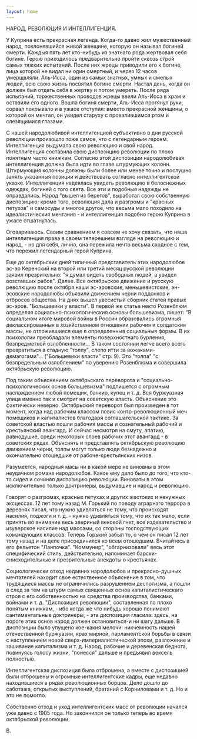 ```yaml
---
layout: home
---
```


НАРОД, РЕВОЛЮЦИЯ И ИНТЕЛЛИГЕНЦИЯ.

У Куприна есть прекрасная легенда. Когда-то давно жил мужественный народ, поклонявшийся живой женщине, которую он 
называл богиней смерти. Каждыя пять лет кто-нибудь из знатнаго рода жертвовал себя богине. Герою приходилось
предварительно пройти сквозь строй самых тяжких испытаний. После них жрецы приводили его к богине, лица которой не
видал ни один смертный, и через 12 часов умерщвляли. Аль-Исса, один из самых знатных, умных
и смелых людей, всю свою жизнь посвятил богине смерти. Настал день, когда он должен был отдать себя в жертву и потом умереть.
После ряда испытаний, торжественных проводов жрецы ввели Аль-Исса в храм и оставили его одного. Вошла богиня смерти,
Аль-Исса протянул руки, сорвал покрывало и в ужасе отступил: вместо прекрасной женщины, о которой он мечтал, он увидел
старуху с провалившимся ртом и слезящимися глазами.

С нашей народолюбивой интеллигенцией субъективно в дни русской революции произошло тоже самое, что с легендарным героем.
Интеллигенция выдумала свою революцию и свой народ. Интеллигенция составила свою диспозицию революции по плохо понятным
часто книжкам. Согласно этой диспозиции народолюбивая интеллигенция должна была идти во главе штурмующих колонн.
Штурмующия колонны должны были более или менее точно и послушно занять указанныя позиции и действовать согласно
интеллигентской указке. Интеллигенция надеялась увидеть революцию в белоснежных одеждах, богиней с того света.
Все эти и подобныя надежды не оправдались. Народ "вышел из берегов", выработал свою собственную диспозицию; кроме того,
революция дала и разгромы и "красных петухов" и самосуды и многое другое, что весьма мало походило на идеалистическия
мечтания - и интеллигенция подобно герою Куприна в ужасе отшатнулась.

Оговариваюсь. Своим сравнением я совсем не хочу сказать, что наша интеллигенция права в своем теперешнем взгляде на
революцию и народ, - но для себя, лично, она пережила нечто весьма сходное с тем, что пережил легендарный герой Куприна. 

Еще до октябрьских дней типичный представитель этих народолюбов эс-эр Керенский на второй или третий месяц русской
революции заявил презрительно: "я думал видеть свободных людей, а увидел возставших рабов". Далее. Все октябрьское
движение и русскую революцию после октября наши эс-эровские, меньшевистские, эн-эсовские народолюбы объявили движением
черни поддонков и отбросов общества. На днях вышел увесистый сборник статей правых эс-эров. "Большевики у власти".
В первой же статье некто Розенблюм определяя социально-психологическия основы большевизма, пишет: "В социальном итоге
мировой войны в России образовались огромныя деклассированныя в хозяйственном отношении рабочия и солдатския массы, не
отложившиеся еще в определенныя социальныя формы. В их психологии преобладали элементы поверхностнаго бурления,
безпредметной озлобленности... В таком состоянии легче всего всего превратиться в стадную "толпу", слепо итти за
вожаками-демагогами"... ("Большевики власти" стр. 9). Это "толпа" "с безпредельным озлоблением" по уверению Розенблюма
и совершила октябрьскую революцию.

Под таким объяснением октябрьскаго переворота и "социально-психологических основ большевизма" подпишется с огромным
наслаждением любой помещик, банкир, купец и т. д. Вся буржуазная улица именно так и смотрит на советскую власть.
Объяснение это фактически неверно. Октябрьский переворот был произведен в тот момент, когда над рабочим классом повис
контр-революционный меч помещиков и капиталистов благодаря соглашательской тактике. За советской властью пошли рабочия
массы и сознательный рабочий и крестьянский авангард. И сейчас несмотря на смуту, апатию, равнодушие, среди некоторых
слоев рабочих этот авангард - в советских рядах. Объяснять и представлять октябрьскую революцию движением черни, толпы
могут только люди безнадежно и окончательно отошедшие от рабоче-крестьянских низов.

Разумеется, народныя масы ни в какой мере не виновны в этом неудачном романе народолюбов. Какое ему дело было до того,
что кто-то сидел и сочинял диспозицию революции. Виноваты в этом исключительно только доктринеры, выдумавшие и народ и
революцию.

Говорят о разгромах, красных петухах и других жестоких и ненужных эксцессах. 12 лет тому назад М. Горький по поводу
аграрнаго террора в деревнях писал, что нужно удивляться не тому, что происходят насилия, поджоги и т. д. - нужно
удивляться тому, что их так мало, если принять во внимание весь звериный вековой гнет, все издевательство и изуверское
насилие над массами, со стороны господствующих командующих классов. Теперь Горький забыл то, о чем он писал 12 лет тому
назад и на деле присоединился ко всем отошедшим. Вчитайтесь в его фельетон "Ланпочка". "Коммунир", "обгарнизовали"
весь этот специфический стиль, действительно, напоминает барски-снисходительные и презрительные анекдоты о крестьянах.

Социологически отход недавних народолюбов и прекрасно-душных мечтателей находит свое естественное объяснение в том,
что трудящиеся массы не ограничились разрушением деспотизма, а пошли в след за тем на штурм самых священных основ
капиталистическаго строя с его собственностью на средства производства, банками, войнами и т. д. "Диспозиция революции",
составленная по плохо понятым книжкам, - ибо когда же что нибудь хорошо понимают сантиментальные доктринеры, - эта
диспозиция гласила: здесь, на пороге этих основ народ должен остановиться-и ни шагу дальше. В диспозиции было упущено
кое-какия мелочи: никчемность нашей отечественной буржуазии, крах мирной, парламентской борьбы в связи с наступлением
новой сверх-империалистической эпохи, разложение и зашивание капитализма и т. д. Народ, рабочие и деревенская беднота,
повинуясь голосу жизни, "понесся" дальше и предъявил вексель полностью.

Интеллигентская диспозиция была отброшена, а вместе с диспозицией были отброшены и огромные интеллигентские кадры, еще
недавно находившиеся в рядах революционных борцов. Дело дошло до саботажа, открытых выступлений, братаний с Корниловами
и т. д. Но и это не помогло.

Собственно отход и уход интеллигентских масс от революции начался уже давно с 1905 года. Но закончился он только
теперь во время октябрьской революции.

В.

